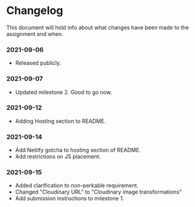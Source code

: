 # Changelog

This document will hold info about what changes have been made to the assignment and when.

### 2021-09-06

- Released publicly.

### 2021-09-07

- Updated milestone 2. Good to go now.

### 2021-09-12

- Adding Hosting section to README.

### 2021-09-14

- Add Netlify gotcha to hosting section of README.
- Add restrictions on JS placement.

### 2021-09-15

- Added clarification to non-perkable requirement.
- Changed "Cloudinary URL" to "Cloudinary image transformations"
- Add submission instructions to milestone 1.
